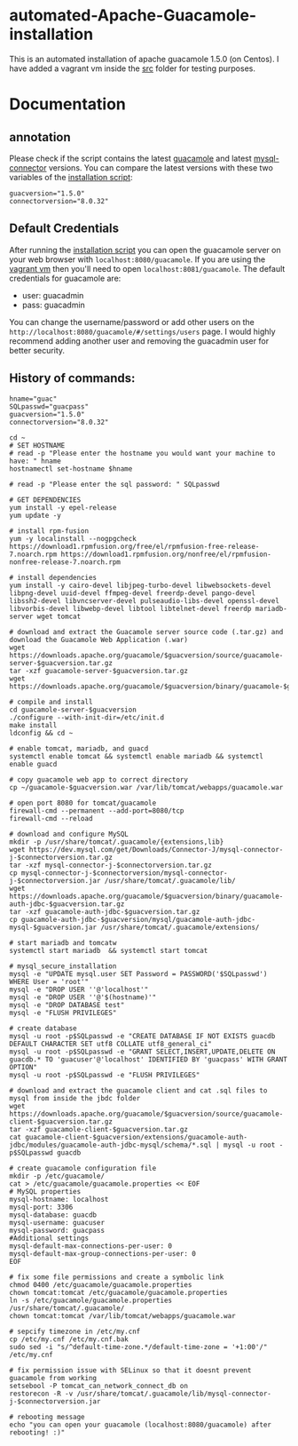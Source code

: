 #  automated-Apache-Guacamole-installation
This is an automated installation of apache guacamole 1.5.0 (on Centos). I have added a vagrant vm inside the [src](./src/) folder for testing purposes.

# Documentation
## annotation
Please check if the script contains the latest [guacamole](https://downloads.apache.org/guacamole/) and latest [mysql-connector](https://dev.mysql.com/downloads/connector/net/8.0.html) versions. You can compare the latest versions with these two variables of the [installation script](./src/guacamole.sh):
```bash:
guacversion="1.5.0"
connectorversion="8.0.32"
```

## Default Credentials
After running the [installation script](./src/guacamole.sh) you can open the guacamole server on your web browser with ```localhost:8080/guacamole```. If you are using the [vagrant vm](./src/Vagrantfile) then you'll need to open ```localhost:8081/guacamole```. The default credentials for guacamole are:
- user: guacadmin
- pass: guacadmin

You can change the username/password or add other users on the ```http://localhost:8080/guacamole/#/settings/users``` page. I would highly recommend adding another user and removing the guacadmin user for better security. 

## History of commands:
```bash:
hname="guac"
SQLpasswd="guacpass"
guacversion="1.5.0"
connectorversion="8.0.32"

cd ~
# SET HOSTNAME
# read -p "Please enter the hostname you would want your machine to have: " hname
hostnamectl set-hostname $hname

# read -p "Please enter the sql password: " SQLpasswd

# GET DEPENDENCIES
yum install -y epel-release
yum update -y

# install rpm-fusion
yum -y localinstall --nogpgcheck https://download1.rpmfusion.org/free/el/rpmfusion-free-release-7.noarch.rpm https://download1.rpmfusion.org/nonfree/el/rpmfusion-nonfree-release-7.noarch.rpm

# install dependencies
yum install -y cairo-devel libjpeg-turbo-devel libwebsockets-devel libpng-devel uuid-devel ffmpeg-devel freerdp-devel pango-devel libssh2-devel libvncserver-devel pulseaudio-libs-devel openssl-devel libvorbis-devel libwebp-devel libtool libtelnet-devel freerdp mariadb-server wget tomcat

# download and extract the Guacamole server source code (.tar.gz) and download the Guacamole Web Application (.war)
wget https://downloads.apache.org/guacamole/$guacversion/source/guacamole-server-$guacversion.tar.gz
tar -xzf guacamole-server-$guacversion.tar.gz
wget https://downloads.apache.org/guacamole/$guacversion/binary/guacamole-$guacversion.war

# compile and install
cd guacamole-server-$guacversion
./configure --with-init-dir=/etc/init.d
make install
ldconfig && cd ~

# enable tomcat, mariadb, and guacd 
systemctl enable tomcat && systemctl enable mariadb && systemctl enable guacd

# copy guacamole web app to correct directory
cp ~/guacamole-$guacversion.war /var/lib/tomcat/webapps/guacamole.war

# open port 8080 for tomcat/guacamole
firewall-cmd --permanent --add-port=8080/tcp
firewall-cmd --reload

# download and configure MySQL
mkdir -p /usr/share/tomcat/.guacamole/{extensions,lib}
wget https://dev.mysql.com/get/Downloads/Connector-J/mysql-connector-j-$connectorversion.tar.gz
tar -xzf mysql-connector-j-$connectorversion.tar.gz
cp mysql-connector-j-$connectorversion/mysql-connector-j-$connectorversion.jar /usr/share/tomcat/.guacamole/lib/
wget https://downloads.apache.org/guacamole/$guacversion/binary/guacamole-auth-jdbc-$guacversion.tar.gz
tar -xzf guacamole-auth-jdbc-$guacversion.tar.gz
cp guacamole-auth-jdbc-$guacversion/mysql/guacamole-auth-jdbc-mysql-$guacversion.jar /usr/share/tomcat/.guacamole/extensions/

# start mariadb and tomcatw
systemctl start mariadb  && systemctl start tomcat

# mysql_secure_installation
mysql -e "UPDATE mysql.user SET Password = PASSWORD('$SQLpasswd') WHERE User = 'root'"
mysql -e "DROP USER ''@'localhost'"
mysql -e "DROP USER ''@'$(hostname)'"
mysql -e "DROP DATABASE test"
mysql -e "FLUSH PRIVILEGES"

# create database
mysql -u root -p$SQLpasswd -e "CREATE DATABASE IF NOT EXISTS guacdb DEFAULT CHARACTER SET utf8 COLLATE utf8_general_ci"
mysql -u root -p$SQLpasswd -e "GRANT SELECT,INSERT,UPDATE,DELETE ON guacdb.* TO 'guacuser'@'localhost' IDENTIFIED BY 'guacpass' WITH GRANT OPTION"
mysql -u root -p$SQLpasswd -e "FLUSH PRIVILEGES"

# download and extract the guacamole client and cat .sql files to mysql from inside the jbdc folder
wget https://downloads.apache.org/guacamole/$guacversion/source/guacamole-client-$guacversion.tar.gz
tar -xzf guacamole-client-$guacversion.tar.gz
cat guacamole-client-$guacversion/extensions/guacamole-auth-jdbc/modules/guacamole-auth-jdbc-mysql/schema/*.sql | mysql -u root -p$SQLpasswd guacdb

# create guacamole configuration file
mkdir -p /etc/guacamole/
cat > /etc/guacamole/guacamole.properties << EOF
# MySQL properties
mysql-hostname: localhost
mysql-port: 3306
mysql-database: guacdb
mysql-username: guacuser
mysql-password: guacpass
#Additional settings
mysql-default-max-connections-per-user: 0
mysql-default-max-group-connections-per-user: 0
EOF

# fix some file permissions and create a symbolic link
chmod 0400 /etc/guacamole/guacamole.properties
chown tomcat:tomcat /etc/guacamole/guacamole.properties
ln -s /etc/guacamole/guacamole.properties /usr/share/tomcat/.guacamole/
chown tomcat:tomcat /var/lib/tomcat/webapps/guacamole.war

# sepcify timezone in /etc/my.cnf
cp /etc/my.cnf /etc/my.cnf.bak
sudo sed -i "s/^default-time-zone.*/default-time-zone = '+1:00'/" /etc/my.cnf

# fix permission issue with SELinux so that it doesnt prevent guacamole from working
setsebool -P tomcat_can_network_connect_db on
restorecon -R -v /usr/share/tomcat/.guacamole/lib/mysql-connector-j-$connectorversion.jar

# rebooting message
echo "you can open your guacamole (localhost:8080/guacamole) after rebooting! :)"
```
